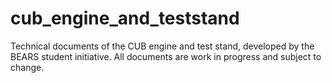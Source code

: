 # cub_engine_and_teststand
Technical documents of the CUB engine and test stand, developed by the BEARS student initiative. All documents are work in progress and subject to change.
